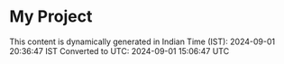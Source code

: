 # My Project

This content is dynamically generated in Indian Time (IST): 2024-09-01 20:36:47 IST
Converted to UTC: 2024-09-01 15:06:47 UTC

